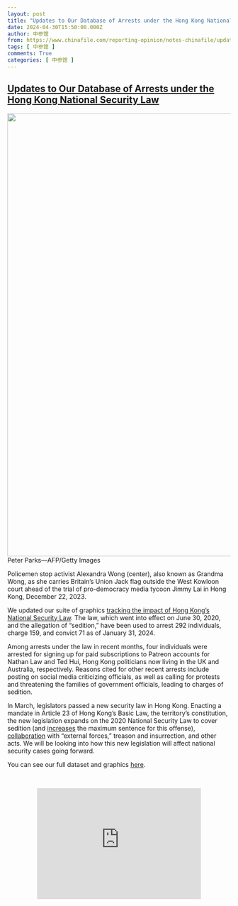 ```yaml
---
layout: post
title: "Updates to Our Database of Arrests under the Hong Kong National Security Law"
date: 2024-04-30T15:50:00.000Z
author: 中参馆
from: https://www.chinafile.com/reporting-opinion/notes-chinafile/updates-our-database-of-arrests-under-hong-kong-national-0
tags: [ 中参馆 ]
comments: True
categories: [ 中参馆 ]
---
```

<!--1714492200000-->
[Updates to Our Database of Arrests under the Hong Kong National Security Law](https://www.chinafile.com/reporting-opinion/notes-chinafile/updates-our-database-of-arrests-under-hong-kong-national-0)
------

<div>
<div class="view view-featured-photo view-id-featured_photo view-display-id-panel_pane_1 visual-box view-dom-id-edb25be711a841fc36a37d4a4f28a7f7">                  <div class="content view-content">        <div class="views-row views-row-1">        <div class="views-field views-field-field-common-featured-photo">        <div class="field-content"><a href="https://www.chinafile.com/sites/default/files/assets/images/article/featured/55351_sm.jpg" title="Tracking the Hong Kong National Security Law" class="colorbox" data-colorbox-gallery="gallery-node-55351-PkcC3NhuoIs" data-cbox-img-attrs="{"title": "", "alt": ""}"><img src="https://www.chinafile.com/sites/default/files/styles/large/public/assets/images/article/featured/55351_sm.jpg?itok=j8KKjx-A" width="1500" height="999" alt title referrerpolicy="no-referrer"></a></div>  </div>    <div>        <div class="photo-credit">Peter Parks—AFP/Getty Images</div>  </div>    <div>        <div class="photo-caption"><p>Policemen stop activist Alexandra Wong (center), also known as Grandma Wong, as she carries Britain’s Union Jack flag outside the West Kowloon court ahead of the trial of pro-democracy media tycoon Jimmy Lai in Hong Kong, December 22, 2023.</p></div>  </div>  </div>    </div>            </div>            <div class="content">    <div class="field field-name-body field-type-text-with-summary field-label-hidden">      <p>We updated our suite of graphics <a href="https://www.chinafile.com/tracking-impact-of-hong-kongs-national-security-law" target="_blank">tracking the impact of Hong Kong’s National Security Law</a>. The law, which went into effect on June 30, 2020, and the allegation of “sedition,” have been used to arrest 292 individuals, charge 159, and convict 71 as of January 31, 2024.</p><p>Among arrests under the law in recent months, four individuals were arrested for signing up for paid subscriptions to Patreon accounts for Nathan Law and Ted Hui, Hong Kong politicians now living in the UK and Australia, respectively. Reasons cited for other recent arrests include posting on social media criticizing officials, as well as calling for protests and threatening the families of government officials, leading to charges of sedition.</p><p>In March, legislators passed a new security law in Hong Kong. Enacting a mandate in Article 23 of Hong Kong’s Basic Law, the territory’s constitution, the new legislation expands on the 2020 National Security Law to cover sedition (and <a href="https://www.hrw.org/news/2024/03/19/hong-kong-new-security-law-full-scale-assault-rights" target="_blank">increases</a> the maximum sentence for this offense), <a href="https://www.bbc.com/news/world-asia-china-68508694" target="_blank">collaboration</a> with “external forces,” treason and insurrection, and other acts. We will be looking into how this new legislation will affect national security cases going forward.</p><p>You can see our full dataset and graphics <a href="https://www.chinafile.com/node/53636" target="_blank">here</a>.</p><p> </p><p align="center"><iframe style="overflow: hidden;" src="https://jessicachinafile.github.io/viz/NSL/top_level_stats.html" frameborder="0" width="370" height="250"></iframe>  </p></div>  </div>
</div>
